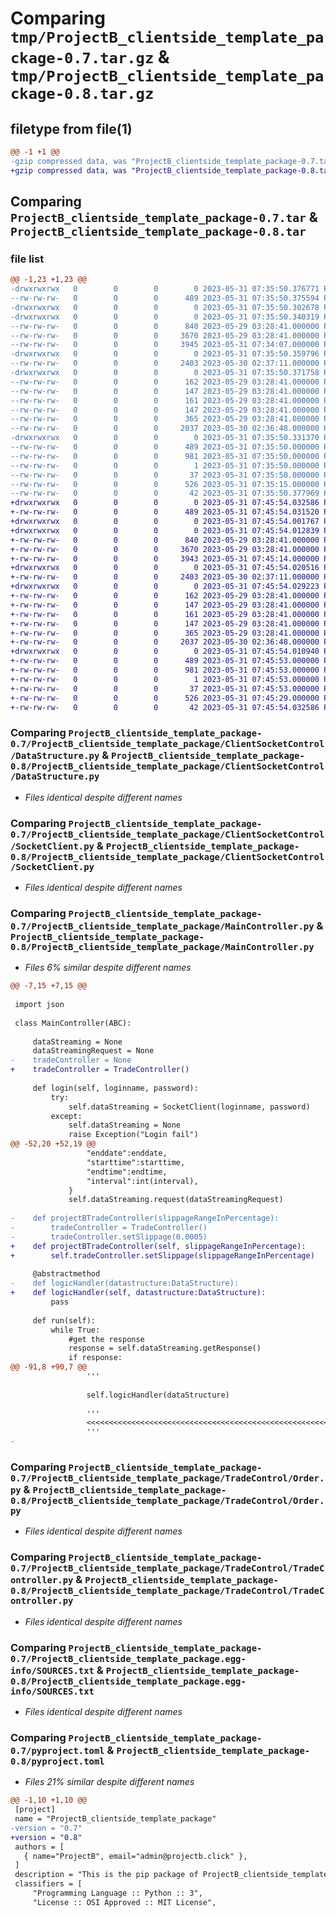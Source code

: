 # Comparing `tmp/ProjectB_clientside_template_package-0.7.tar.gz` & `tmp/ProjectB_clientside_template_package-0.8.tar.gz`

## filetype from file(1)

```diff
@@ -1 +1 @@
-gzip compressed data, was "ProjectB_clientside_template_package-0.7.tar", last modified: Wed May 31 07:35:50 2023, max compression
+gzip compressed data, was "ProjectB_clientside_template_package-0.8.tar", last modified: Wed May 31 07:45:54 2023, max compression
```

## Comparing `ProjectB_clientside_template_package-0.7.tar` & `ProjectB_clientside_template_package-0.8.tar`

### file list

```diff
@@ -1,23 +1,23 @@
-drwxrwxrwx   0        0        0        0 2023-05-31 07:35:50.376771 ProjectB_clientside_template_package-0.7/
--rw-rw-rw-   0        0        0      489 2023-05-31 07:35:50.375594 ProjectB_clientside_template_package-0.7/PKG-INFO
-drwxrwxrwx   0        0        0        0 2023-05-31 07:35:50.302678 ProjectB_clientside_template_package-0.7/ProjectB_clientside_template_package/
-drwxrwxrwx   0        0        0        0 2023-05-31 07:35:50.340319 ProjectB_clientside_template_package-0.7/ProjectB_clientside_template_package/ClientSocketControl/
--rw-rw-rw-   0        0        0      840 2023-05-29 03:28:41.000000 ProjectB_clientside_template_package-0.7/ProjectB_clientside_template_package/ClientSocketControl/DataStructure.py
--rw-rw-rw-   0        0        0     3670 2023-05-29 03:28:41.000000 ProjectB_clientside_template_package-0.7/ProjectB_clientside_template_package/ClientSocketControl/SocketClient.py
--rw-rw-rw-   0        0        0     3945 2023-05-31 07:34:07.000000 ProjectB_clientside_template_package-0.7/ProjectB_clientside_template_package/MainController.py
-drwxrwxrwx   0        0        0        0 2023-05-31 07:35:50.359796 ProjectB_clientside_template_package-0.7/ProjectB_clientside_template_package/TradeControl/
--rw-rw-rw-   0        0        0     2403 2023-05-30 02:37:11.000000 ProjectB_clientside_template_package-0.7/ProjectB_clientside_template_package/TradeControl/Order.py
-drwxrwxrwx   0        0        0        0 2023-05-31 07:35:50.371758 ProjectB_clientside_template_package-0.7/ProjectB_clientside_template_package/TradeControl/OrderActionConstants/
--rw-rw-rw-   0        0        0      162 2023-05-29 03:28:41.000000 ProjectB_clientside_template_package-0.7/ProjectB_clientside_template_package/TradeControl/OrderActionConstants/Action.py
--rw-rw-rw-   0        0        0      147 2023-05-29 03:28:41.000000 ProjectB_clientside_template_package-0.7/ProjectB_clientside_template_package/TradeControl/OrderActionConstants/Direction.py
--rw-rw-rw-   0        0        0      161 2023-05-29 03:28:41.000000 ProjectB_clientside_template_package-0.7/ProjectB_clientside_template_package/TradeControl/OrderActionConstants/ExpiryDate.py
--rw-rw-rw-   0        0        0      147 2023-05-29 03:28:41.000000 ProjectB_clientside_template_package-0.7/ProjectB_clientside_template_package/TradeControl/OrderActionConstants/StrikePrice.py
--rw-rw-rw-   0        0        0      365 2023-05-29 03:28:41.000000 ProjectB_clientside_template_package-0.7/ProjectB_clientside_template_package/TradeControl/Profile.py
--rw-rw-rw-   0        0        0     2037 2023-05-30 02:36:48.000000 ProjectB_clientside_template_package-0.7/ProjectB_clientside_template_package/TradeControl/TradeController.py
-drwxrwxrwx   0        0        0        0 2023-05-31 07:35:50.331370 ProjectB_clientside_template_package-0.7/ProjectB_clientside_template_package.egg-info/
--rw-rw-rw-   0        0        0      489 2023-05-31 07:35:50.000000 ProjectB_clientside_template_package-0.7/ProjectB_clientside_template_package.egg-info/PKG-INFO
--rw-rw-rw-   0        0        0      981 2023-05-31 07:35:50.000000 ProjectB_clientside_template_package-0.7/ProjectB_clientside_template_package.egg-info/SOURCES.txt
--rw-rw-rw-   0        0        0        1 2023-05-31 07:35:50.000000 ProjectB_clientside_template_package-0.7/ProjectB_clientside_template_package.egg-info/dependency_links.txt
--rw-rw-rw-   0        0        0       37 2023-05-31 07:35:50.000000 ProjectB_clientside_template_package-0.7/ProjectB_clientside_template_package.egg-info/top_level.txt
--rw-rw-rw-   0        0        0      526 2023-05-31 07:35:15.000000 ProjectB_clientside_template_package-0.7/pyproject.toml
--rw-rw-rw-   0        0        0       42 2023-05-31 07:35:50.377969 ProjectB_clientside_template_package-0.7/setup.cfg
+drwxrwxrwx   0        0        0        0 2023-05-31 07:45:54.032586 ProjectB_clientside_template_package-0.8/
+-rw-rw-rw-   0        0        0      489 2023-05-31 07:45:54.031520 ProjectB_clientside_template_package-0.8/PKG-INFO
+drwxrwxrwx   0        0        0        0 2023-05-31 07:45:54.001767 ProjectB_clientside_template_package-0.8/ProjectB_clientside_template_package/
+drwxrwxrwx   0        0        0        0 2023-05-31 07:45:54.012839 ProjectB_clientside_template_package-0.8/ProjectB_clientside_template_package/ClientSocketControl/
+-rw-rw-rw-   0        0        0      840 2023-05-29 03:28:41.000000 ProjectB_clientside_template_package-0.8/ProjectB_clientside_template_package/ClientSocketControl/DataStructure.py
+-rw-rw-rw-   0        0        0     3670 2023-05-29 03:28:41.000000 ProjectB_clientside_template_package-0.8/ProjectB_clientside_template_package/ClientSocketControl/SocketClient.py
+-rw-rw-rw-   0        0        0     3943 2023-05-31 07:45:14.000000 ProjectB_clientside_template_package-0.8/ProjectB_clientside_template_package/MainController.py
+drwxrwxrwx   0        0        0        0 2023-05-31 07:45:54.020516 ProjectB_clientside_template_package-0.8/ProjectB_clientside_template_package/TradeControl/
+-rw-rw-rw-   0        0        0     2403 2023-05-30 02:37:11.000000 ProjectB_clientside_template_package-0.8/ProjectB_clientside_template_package/TradeControl/Order.py
+drwxrwxrwx   0        0        0        0 2023-05-31 07:45:54.029223 ProjectB_clientside_template_package-0.8/ProjectB_clientside_template_package/TradeControl/OrderActionConstants/
+-rw-rw-rw-   0        0        0      162 2023-05-29 03:28:41.000000 ProjectB_clientside_template_package-0.8/ProjectB_clientside_template_package/TradeControl/OrderActionConstants/Action.py
+-rw-rw-rw-   0        0        0      147 2023-05-29 03:28:41.000000 ProjectB_clientside_template_package-0.8/ProjectB_clientside_template_package/TradeControl/OrderActionConstants/Direction.py
+-rw-rw-rw-   0        0        0      161 2023-05-29 03:28:41.000000 ProjectB_clientside_template_package-0.8/ProjectB_clientside_template_package/TradeControl/OrderActionConstants/ExpiryDate.py
+-rw-rw-rw-   0        0        0      147 2023-05-29 03:28:41.000000 ProjectB_clientside_template_package-0.8/ProjectB_clientside_template_package/TradeControl/OrderActionConstants/StrikePrice.py
+-rw-rw-rw-   0        0        0      365 2023-05-29 03:28:41.000000 ProjectB_clientside_template_package-0.8/ProjectB_clientside_template_package/TradeControl/Profile.py
+-rw-rw-rw-   0        0        0     2037 2023-05-30 02:36:48.000000 ProjectB_clientside_template_package-0.8/ProjectB_clientside_template_package/TradeControl/TradeController.py
+drwxrwxrwx   0        0        0        0 2023-05-31 07:45:54.010940 ProjectB_clientside_template_package-0.8/ProjectB_clientside_template_package.egg-info/
+-rw-rw-rw-   0        0        0      489 2023-05-31 07:45:53.000000 ProjectB_clientside_template_package-0.8/ProjectB_clientside_template_package.egg-info/PKG-INFO
+-rw-rw-rw-   0        0        0      981 2023-05-31 07:45:53.000000 ProjectB_clientside_template_package-0.8/ProjectB_clientside_template_package.egg-info/SOURCES.txt
+-rw-rw-rw-   0        0        0        1 2023-05-31 07:45:53.000000 ProjectB_clientside_template_package-0.8/ProjectB_clientside_template_package.egg-info/dependency_links.txt
+-rw-rw-rw-   0        0        0       37 2023-05-31 07:45:53.000000 ProjectB_clientside_template_package-0.8/ProjectB_clientside_template_package.egg-info/top_level.txt
+-rw-rw-rw-   0        0        0      526 2023-05-31 07:45:29.000000 ProjectB_clientside_template_package-0.8/pyproject.toml
+-rw-rw-rw-   0        0        0       42 2023-05-31 07:45:54.032586 ProjectB_clientside_template_package-0.8/setup.cfg
```

### Comparing `ProjectB_clientside_template_package-0.7/ProjectB_clientside_template_package/ClientSocketControl/DataStructure.py` & `ProjectB_clientside_template_package-0.8/ProjectB_clientside_template_package/ClientSocketControl/DataStructure.py`

 * *Files identical despite different names*

### Comparing `ProjectB_clientside_template_package-0.7/ProjectB_clientside_template_package/ClientSocketControl/SocketClient.py` & `ProjectB_clientside_template_package-0.8/ProjectB_clientside_template_package/ClientSocketControl/SocketClient.py`

 * *Files identical despite different names*

### Comparing `ProjectB_clientside_template_package-0.7/ProjectB_clientside_template_package/MainController.py` & `ProjectB_clientside_template_package-0.8/ProjectB_clientside_template_package/MainController.py`

 * *Files 6% similar despite different names*

```diff
@@ -7,15 +7,15 @@
 
 import json
 
 class MainController(ABC):
     
     dataStreaming = None
     dataStreamingRequest = None
-    tradeController = None
+    tradeController = TradeController()
     
     def login(self, loginname, password):
         try:
             self.dataStreaming = SocketClient(loginname, password)
         except:
             self.dataStreaming = None
             raise Exception("Login fail")
@@ -52,20 +52,19 @@
                 "enddate":enddate,
                 "starttime":starttime,
                 "endtime":endtime,
                 "interval":int(interval),
             }
             self.dataStreaming.request(dataStreamingRequest)
             
-    def projectBTradeController(slippageRangeInPercentage):
-        tradeController = TradeController()
-        tradeController.setSlippage(0.0005)
+    def projectBTradeController(self, slippageRangeInPercentage):
+        self.tradeController.setSlippage(slippageRangeInPercentage)
     
     @abstractmethod
-    def logicHandler(datastructure:DataStructure):
+    def logicHandler(self, datastructure:DataStructure):
         pass
         
     def run(self):
         while True:
             #get the response
             response = self.dataStreaming.getResponse()
             if response:
@@ -91,8 +90,7 @@
                 '''
                 
                 self.logicHandler(dataStructure)
                 
                 '''
                 <<<<<<<<<<<<<<<<<<<<<<<<<<<<<<<<<<<<<<<<<<<<<<<<<<<<<<<<<<<<<<<<<<<<<<<<<<<<<<<<<<<<<<<<<<<<<<<<<<<<<<<<<<<<<<<<<<<<<<<<
                 '''
-
```

### Comparing `ProjectB_clientside_template_package-0.7/ProjectB_clientside_template_package/TradeControl/Order.py` & `ProjectB_clientside_template_package-0.8/ProjectB_clientside_template_package/TradeControl/Order.py`

 * *Files identical despite different names*

### Comparing `ProjectB_clientside_template_package-0.7/ProjectB_clientside_template_package/TradeControl/TradeController.py` & `ProjectB_clientside_template_package-0.8/ProjectB_clientside_template_package/TradeControl/TradeController.py`

 * *Files identical despite different names*

### Comparing `ProjectB_clientside_template_package-0.7/ProjectB_clientside_template_package.egg-info/SOURCES.txt` & `ProjectB_clientside_template_package-0.8/ProjectB_clientside_template_package.egg-info/SOURCES.txt`

 * *Files identical despite different names*

### Comparing `ProjectB_clientside_template_package-0.7/pyproject.toml` & `ProjectB_clientside_template_package-0.8/pyproject.toml`

 * *Files 21% similar despite different names*

```diff
@@ -1,10 +1,10 @@
 [project]
 name = "ProjectB_clientside_template_package"
-version = "0.7"
+version = "0.8"
 authors = [
   { name="ProjectB", email="admin@projectb.click" },
 ]
 description = "This is the pip package of ProjectB_clientside_template_package"
 classifiers = [
     "Programming Language :: Python :: 3",
     "License :: OSI Approved :: MIT License",
```

